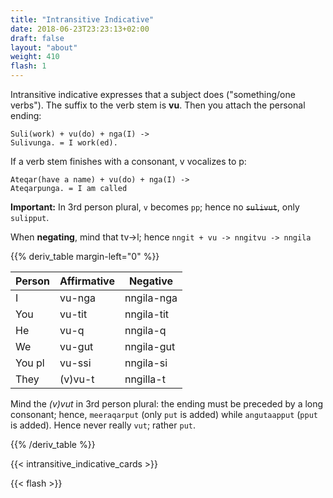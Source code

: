 ```yaml
---
title: "Intransitive Indicative"
date: 2018-06-23T23:23:13+02:00
draft: false
layout: "about"
weight: 410
flash: 1
---
```

Intransitive indicative expresses that a subject does ("something/one verbs").
The suffix to the verb stem is **vu**. Then you attach the personal ending:
~~~~~
Suli(work) + vu(do) + nga(I) ->
Sulivunga. = I work(ed).
~~~~~

If a verb stem finishes with a consonant, v vocalizes to p:
~~~~
Ateqar(have a name) + vu(do) + nga(I) ->
Ateqarpunga. = I am called
~~~~

**Important:** In 3rd person plural, `v` becomes `pp`; hence no <s>`sulivut`</s>, only `sulipput`.

When **negating**, mind that tv->l; hence `nngit + vu -> nngitvu -> nngila`

{{% deriv_table margin-left="0" %}}

| Person | Affirmative        | Negative   |
| -----  | ------------------ | ---------  |
| I      | vu-nga             | nngila-nga |
| You    | vu-tit             | nngila-tit |
| He     | vu-q               | nngila-q   |
| We     | vu-gut             | nngila-gut |
| You pl | vu-ssi             | nngila-si  |
| They   | (v)vu-t            | nngilla-t  |

Mind the *(v)vut* in 3rd person plural: the ending must be preceded by a long consonant; hence, `meeraqarput` (only `put` is added) while `angutaapput` (`pput` is added). Hence never really `vut`; rather `put`.

{{% /deriv_table %}}

{{< intransitive_indicative_cards >}}

{{< flash >}}